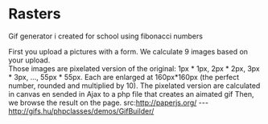 Rasters
=======

Gif generator i created for school using fibonacci numbers


First you upload a pictures with a form.
We calculate 9 images based on your upload. </br>
Those images are pixelated version of the original: 1px * 1px, 2px * 2px, 3px * 3px, ..., 55px * 55px.
Each are enlarged at 160px*160px (the perfect number, rounded and multiplied by 10).
The pixelated version are calculated in canvas en sended in Ajax to a php file that creates an aimated gif
Then, we browse the result on the page.
src:http://paperjs.org/    ---    
http://gifs.hu/phpclasses/demos/GifBuilder/
